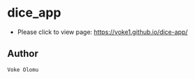 # dice_app

* Please click to view page: https://voke1.github.io/dice-app/

## Author
    Voke Olomu